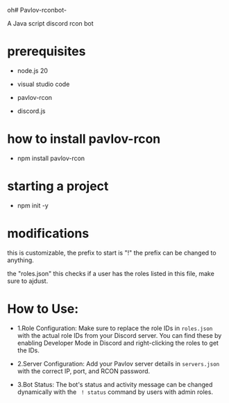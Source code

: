 oh# Pavlov-rconbot-


A Java script discord rcon bot

# prerequisites 

* node.js 20 

* visual studio code 

* pavlov-rcon

* discord.js 

# how to install pavlov-rcon

* npm install pavlov-rcon

# starting a project 

* npm init -y 

# modifications 

this is customizable, the prefix to start is "!" 
the prefix can be changed to anything.

the "roles.json" this checks if a user has the roles
listed in this file, make sure to ajdust.


# How to Use:

* 1.Role Configuration: Make sure to replace the role IDs in `roles.json` with the actual role IDs from your Discord server. You can find these by enabling Developer Mode in Discord and right-clicking the roles to get the IDs.

* 2.Server Configuration: Add your Pavlov server details in `servers.json` with the correct IP, port, and RCON password.

* 3.Bot Status: The bot's status and activity message can be changed dynamically with the ` ! status` command by users with admin roles.

